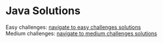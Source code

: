 # Java Solutions

Easy challenges: [navigate to easy challenges solutions](https://github.com/tikhon-pachin/leetcode/tree/main/leetcode/java/challenges/easy)  
Medium challenges: [navigate to medium challenges solutions](https://github.com/tikhon-pachin/leetcode/tree/main/leetcode/java/challenges/medium)
